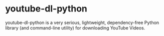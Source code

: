 # youtube-dl-python
youtube-dl-python is a very serious, lightweight, dependency-free Python library (and command-line utility) for downloading YouTube Videos.
